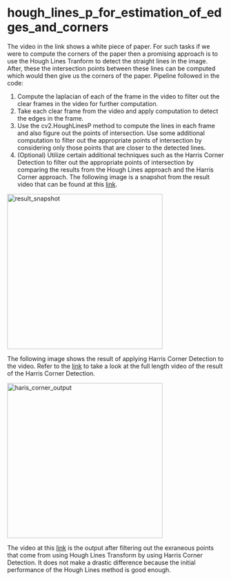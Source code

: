 # hough_lines_p_for_estimation_of_edges_and_corners
The video in the link shows a white piece of paper. For such tasks if we were to compute the corners of the paper then a promising approach is to use the Hough Lines Tranform to detect the straight lines in the image. After, these the intersection points between these lines can be computed which would then give us the corners of the paper.
Pipeline followed in the code:
1. Compute the laplacian of each of the frame in the video to filter out the clear frames in the video for further computation.
2. Take each clear frame from the video and apply computation to detect the edges in the frame.
3. Use the cv2.HoughLinesP method to compute the lines in each frame and also figure out the points of intersection. Use some additional computation to filter out the appropriate points of intersection by considering only those points
   that are closer to the detected lines.
4. (Optional) Utilize certain additional techniques such as the Harris Corner Detection to filter out the appropriate points of intersection by comparing the results from the Hough Lines approach and the Harris Corner approach.
The following image is a snapshot from the result video that can be found at this [link](https://drive.google.com/file/d/1-40iD_eSJDH9FqZ8zCEg4WemxVAJNO3h/view?usp=sharing).
 <img width="360" alt="result_snapshot" src="https://github.com/user-attachments/assets/80950c79-7630-4cc2-89d1-9ba9f054678a">

The following image shows the result of applying Harris Corner Detection to the video. Refer to the [link](https://drive.google.com/file/d/1wXIrHHwazMF_joHJHdpBxCzFWU5qSB6u/view?usp=sharing) to take a look at the full length video of the result of the Harris Corner Detection.

 <img width="360" alt="haris_corner_output" src="https://github.com/user-attachments/assets/22e069f0-a326-4db3-8d10-f7b258409011">

The video at this [link]([link](https://drive.google.com/file/d/1wXIrHHwazMF_joHJHdpBxCzFWU5qSB6u/view?usp=sharing)) is the output after filtering out the exraneous points that come from using Hough Lines Transform by using Harris Corner Detection. It does not make a drastic difference because the initial performance 
of the Hough Lines method is good enough.
